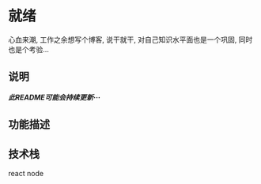 # 就绪
心血来潮, 工作之余想写个博客, 说干就干, 对自己知识水平面也是一个巩固, 同时也是个考验...

## 说明

***此README可能会持续更新···***

## 功能描述

## 技术栈
react
node
